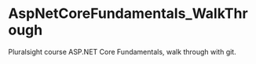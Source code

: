 # AspNetCoreFundamentals_WalkThrough

Pluralsight course ASP.NET Core Fundamentals, walk through with git.
